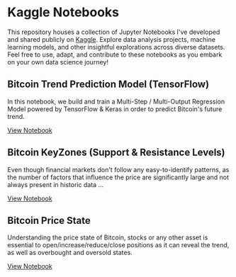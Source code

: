 # Kaggle Notebooks

This repository houses a collection of Jupyter Notebooks I've developed and shared publicly on [Kaggle](https://www.kaggle.com/). Explore data analysis projects, machine learning models, and other insightful explorations across diverse datasets. Feel free to use, adapt, and contribute to these notebooks as you embark on your own data science journey!


## Bitcoin Trend Prediction Model (TensorFlow)

In this notebook, we build and train a Multi-Step / Multi-Output Regression Model powered by TensorFlow & Keras in order to predict Bitcoin's future trend.

[View Notebook](./bitcoin-trend-prediction-model-with-tensorflow/README.md)



## Bitcoin KeyZones (Support & Resistance Levels)

Even though financial markets don't follow any easy-to-identify patterns, as the number of factors that influence the price are significantly large and not always present in historic data ...


[View Notebook](./bitcoin-keyzones-support-resistance-levels/README.md)



## Bitcoin Price State

Understanding the price state of Bitcoin, stocks or any other asset is essential to open/increase/reduce/close positions as it can reveal the trend, as well as overbought and oversold states.

[View Notebook](./bitcoin-price-state/README.md)